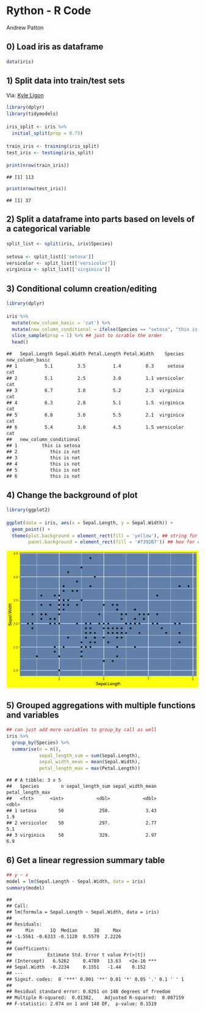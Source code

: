 Rython - R Code
================
Andrew Patton

## 0\) Load iris as dataframe

``` r
data(iris)
```

## 1\) Split data into train/test sets

Via: [Kyle Ligon](https://twitter.com/redickio)

``` r
library(dplyr)
library(tidymodels)

iris_split <- iris %>% 
  initial_split(prop = 0.75)

train_iris <- training(iris_split)
test_iris <- testing(iris_split)

print(nrow(train_iris))
```

    ## [1] 113

``` r
print(nrow(test_iris))
```

    ## [1] 37

## 2\) Split a dataframe into parts based on levels of a categorical variable

``` r
split_list <- split(iris, iris$Species)

setosa <- split_list[['setosa']]
versicolor <- split_list[['versicolor']]
virginica <- split_list[['virginica']]
```

## 3\) Conditional column creation/editing

``` r
library(dplyr)

iris %>% 
  mutate(new_column_basic = 'cat') %>% 
  mutate(new_column_conditional = ifelse(Species == "setosa", "this is setosa", 'this is not')) %>%
  slice_sample(prop = 1) %>% ## just to scrable the order
  head()
```

    ##   Sepal.Length Sepal.Width Petal.Length Petal.Width    Species new_column_basic
    ## 1          5.1         3.5          1.4         0.3     setosa              cat
    ## 2          5.1         2.5          3.0         1.1 versicolor              cat
    ## 3          6.7         3.0          5.2         2.3  virginica              cat
    ## 4          6.3         2.8          5.1         1.5  virginica              cat
    ## 5          6.8         3.0          5.5         2.1  virginica              cat
    ## 6          5.4         3.0          4.5         1.5 versicolor              cat
    ##   new_column_conditional
    ## 1         this is setosa
    ## 2            this is not
    ## 3            this is not
    ## 4            this is not
    ## 5            this is not
    ## 6            this is not

## 4\) Change the background of plot

``` r
library(ggplot2)

ggplot(data = iris, aes(x = Sepal.Length, y = Sepal.Width)) +
  geom_point() +
  theme(plot.background = element_rect(fill = 'yellow'), ## string for color
        panel.background = element_rect(fill = '#7392B7')) ## hex for color
```

![](Rython_R_Code_files/figure-gfm/unnamed-chunk-5-1.png)<!-- -->

## 5\) Grouped aggregations with multiple functions and variables

``` r
## can just add more variables to group_by call as well
iris %>% 
  group_by(Species) %>% 
  summarise(n = n(),
            sepal_length_sum = sum(Sepal.Length),
            sepal_width_mean = mean(Sepal.Width),
            petal_length_max = max(Petal.Length))
```

    ## # A tibble: 3 x 5
    ##   Species        n sepal_length_sum sepal_width_mean petal_length_max
    ##   <fct>      <int>            <dbl>            <dbl>            <dbl>
    ## 1 setosa        50             250.             3.43              1.9
    ## 2 versicolor    50             297.             2.77              5.1
    ## 3 virginica     50             329.             2.97              6.9

## 6\) Get a linear regression summary table

``` r
## y ~ x
model = lm(Sepal.Length ~ Sepal.Width, data = iris)
summary(model)
```

    ## 
    ## Call:
    ## lm(formula = Sepal.Length ~ Sepal.Width, data = iris)
    ## 
    ## Residuals:
    ##     Min      1Q  Median      3Q     Max 
    ## -1.5561 -0.6333 -0.1120  0.5579  2.2226 
    ## 
    ## Coefficients:
    ##             Estimate Std. Error t value Pr(>|t|)    
    ## (Intercept)   6.5262     0.4789   13.63   <2e-16 ***
    ## Sepal.Width  -0.2234     0.1551   -1.44    0.152    
    ## ---
    ## Signif. codes:  0 '***' 0.001 '**' 0.01 '*' 0.05 '.' 0.1 ' ' 1
    ## 
    ## Residual standard error: 0.8251 on 148 degrees of freedom
    ## Multiple R-squared:  0.01382,    Adjusted R-squared:  0.007159 
    ## F-statistic: 2.074 on 1 and 148 DF,  p-value: 0.1519
